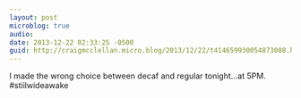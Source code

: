 ```yaml
---
layout: post
microblog: true
audio: 
date: 2013-12-22 02:33:25 -0500
guid: http://craigmcclellan.micro.blog/2013/12/22/t414659930054873088.html
---
```

I made the wrong choice between decaf and regular tonight…at 5PM. #stiilwideawake
